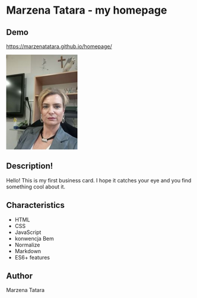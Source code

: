 # Marzena Tatara - my homepage

## Demo
https://marzenatatara.github.io/homepage/

![Marzena](https://github.com/MarzenaTatara/homepage/blob/f059a67b990c2550a5471369477190a266fed3ec/images/Marzena2.jpg)

## Description!
Hello!
This is my first business card.
I hope it catches your eye and you find something cool about it. 

## Characteristics
- HTML
- CSS
- JavaScript
- konwencja Bem
- Normalize
- Markdown
- ES6+ features

## Author
Marzena Tatara
